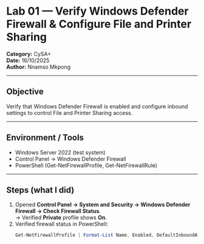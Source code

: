 # Lab 01 — Verify Windows Defender Firewall & Configure File and Printer Sharing
**Category:** CySA+  
**Date:** 16/10/2025  
**Author:** Nnamso Mkpong

---

## Objective
Verify that Windows Defender Firewall is enabled and configure inbound settings to control File and Printer Sharing access.

---

##  Environment / Tools
- Windows Server 2022 (test system)  
- Control Panel → Windows Defender Firewall  
- PowerShell (Get-NetFirewallProfile, Get-NetFirewallRule)

---

## Steps (what I did)
1. Opened **Control Panel → System and Security → Windows Defender Firewall → Check Firewall Status**.  
   → Verified **Private** profile shows **On**.
2. Verified firewall status in PowerShell:
   ```powershell
   Get-NetFirewallProfile | Format-List Name, Enabled, DefaultInboundAction, DefaultOutboundAction

